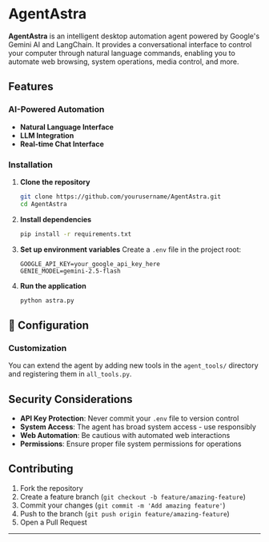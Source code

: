 # AgentAstra

**AgentAstra** is an intelligent desktop automation agent powered by Google's Gemini AI and LangChain. It provides a conversational interface to control your computer through natural language commands, enabling you to automate web browsing, system operations, media control, and more.

## Features

### AI-Powered Automation
- **Natural Language Interface**
- **LLM Integration**
- **Real-time Chat Interface**


### Installation

1. **Clone the repository**
   ```bash
   git clone https://github.com/yourusername/AgentAstra.git
   cd AgentAstra
   ```

2. **Install dependencies**
   ```bash
   pip install -r requirements.txt
   ```

3. **Set up environment variables**
   Create a `.env` file in the project root:
   ```env
   GOOGLE_API_KEY=your_google_api_key_here
   GENIE_MODEL=gemini-2.5-flash
   ```

4. **Run the application**
   ```bash
   python astra.py
   ```



## 🔧 Configuration

### Customization
You can extend the agent by adding new tools in the `agent_tools/` directory and registering them in `all_tools.py`.

## Security Considerations

- **API Key Protection**: Never commit your `.env` file to version control
- **System Access**: The agent has broad system access - use responsibly
- **Web Automation**: Be cautious with automated web interactions
- **Permissions**: Ensure proper file system permissions for operations

## Contributing

1. Fork the repository
2. Create a feature branch (`git checkout -b feature/amazing-feature`)
3. Commit your changes (`git commit -m 'Add amazing feature'`)
4. Push to the branch (`git push origin feature/amazing-feature`)
5. Open a Pull Request
---
